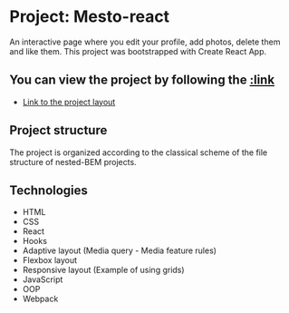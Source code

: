 # Project: Mesto-react
An interactive page where you edit your profile, add photos, delete them and like them.
This project was bootstrapped with Create React App.

## You can view the project by following the [:link](https://elndry.github.io/mesto-react/)
* [Link to the project layout](https://www.figma.com/file/2cn9N9jSkmxD84oJik7xL7/JavaScript.-Sprint-4?node-id=0%3A1)

## Project structure
The project is organized according to the classical scheme of the file structure of nested-BEM projects.

## Technologies
* HTML
* CSS
* React
* Hooks
* Adaptive layout (Media query - Media feature rules)
* Flexbox layout
* Responsive layout (Example of using grids)
* JavaScript
* OOP
* Webpack
